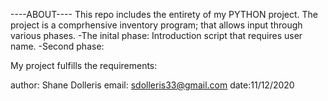 ----ABOUT----
This repo includes the entirety of my PYTHON project.
The project is a comprhensive inventory program; that allows input through various phases.
-The inital phase:
 Introduction script that requires user name.
-Second phase:
 


My project fulfills the requirements:

author: Shane Dolleris
email: sdolleris33@gmail.com
date:11/12/2020